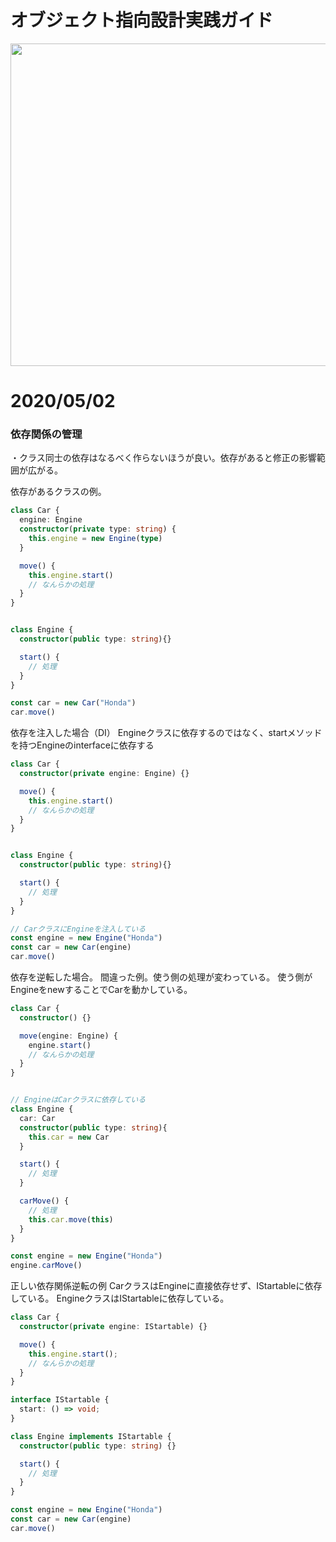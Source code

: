 # オブジェクト指向設計実践ガイド

<img width="516" src="https://user-images.githubusercontent.com/11070996/80845860-7f06b700-8c45-11ea-839c-6e93756be36a.png" />


# 2020/05/02

### 依存関係の管理

・クラス同士の依存はなるべく作らないほうが良い。依存があると修正の影響範囲が広がる。

依存があるクラスの例。

```ts
class Car {
  engine: Engine
  constructor(private type: string) {
    this.engine = new Engine(type)
  }

  move() {
    this.engine.start()
    // なんらかの処理
  }
}


class Engine {
  constructor(public type: string){}

  start() {
    // 処理
  }
}

const car = new Car("Honda")
car.move()
```

依存を注入した場合（DI）
Engineクラスに依存するのではなく、startメソッドを持つEngineのinterfaceに依存する

```ts
class Car {
  constructor(private engine: Engine) {}

  move() {
    this.engine.start()
    // なんらかの処理
  }
}


class Engine {
  constructor(public type: string){}

  start() {
    // 処理
  }
}

// CarクラスにEngineを注入している
const engine = new Engine("Honda")
const car = new Car(engine)
car.move()
```

依存を逆転した場合。
間違った例。使う側の処理が変わっている。
使う側がEngineをnewすることでCarを動かしている。

```ts
class Car {
  constructor() {}

  move(engine: Engine) {
    engine.start()
    // なんらかの処理
  }
}


// EngineはCarクラスに依存している
class Engine {
  car: Car
  constructor(public type: string){
    this.car = new Car
  }

  start() {
    // 処理
  }

  carMove() {
    // 処理
    this.car.move(this)
  }
}

const engine = new Engine("Honda")
engine.carMove()
```

正しい依存関係逆転の例
CarクラスはEngineに直接依存せず、IStartableに依存している。
EngineクラスはIStartableに依存している。

```ts
class Car {
  constructor(private engine: IStartable) {}

  move() {
    this.engine.start();
    // なんらかの処理
  }
}

interface IStartable {
  start: () => void;
}

class Engine implements IStartable {
  constructor(public type: string) {}

  start() {
    // 処理
  }
}

const engine = new Engine("Honda")
const car = new Car(engine)
car.move()
```